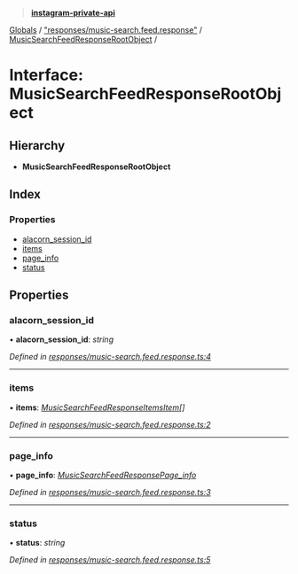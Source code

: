 > **[instagram-private-api](../README.md)**

[Globals](../README.md) / ["responses/music-search.feed.response"](../modules/_responses_music_search_feed_response_.md) / [MusicSearchFeedResponseRootObject](_responses_music_search_feed_response_.musicsearchfeedresponserootobject.md) /

# Interface: MusicSearchFeedResponseRootObject

## Hierarchy

* **MusicSearchFeedResponseRootObject**

## Index

### Properties

* [alacorn_session_id](_responses_music_search_feed_response_.musicsearchfeedresponserootobject.md#alacorn_session_id)
* [items](_responses_music_search_feed_response_.musicsearchfeedresponserootobject.md#items)
* [page_info](_responses_music_search_feed_response_.musicsearchfeedresponserootobject.md#page_info)
* [status](_responses_music_search_feed_response_.musicsearchfeedresponserootobject.md#status)

## Properties

###  alacorn_session_id

• **alacorn_session_id**: *string*

*Defined in [responses/music-search.feed.response.ts:4](https://github.com/dilame/instagram-private-api/blob/173bc62/src/responses/music-search.feed.response.ts#L4)*

___

###  items

• **items**: *[MusicSearchFeedResponseItemsItem](_responses_music_search_feed_response_.musicsearchfeedresponseitemsitem.md)[]*

*Defined in [responses/music-search.feed.response.ts:2](https://github.com/dilame/instagram-private-api/blob/173bc62/src/responses/music-search.feed.response.ts#L2)*

___

###  page_info

• **page_info**: *[MusicSearchFeedResponsePage_info](_responses_music_search_feed_response_.musicsearchfeedresponsepage_info.md)*

*Defined in [responses/music-search.feed.response.ts:3](https://github.com/dilame/instagram-private-api/blob/173bc62/src/responses/music-search.feed.response.ts#L3)*

___

###  status

• **status**: *string*

*Defined in [responses/music-search.feed.response.ts:5](https://github.com/dilame/instagram-private-api/blob/173bc62/src/responses/music-search.feed.response.ts#L5)*